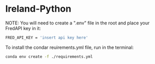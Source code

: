 # Ireland-Python

NOTE: You will need to create a ".env" file in the root and place your FredAPI key in it:

```bash
FRED_API_KEY = 'insert api key here'
```
To install the condar reuirements.yml file, run in the terminal:

```bash
conda env create -f ./requirements.yml
```
